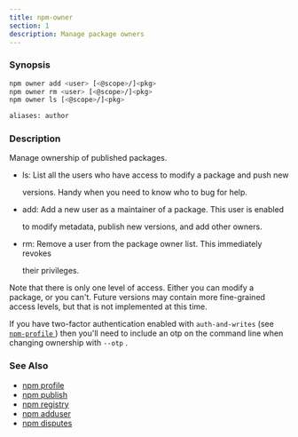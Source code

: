 ```yaml
---
title: npm-owner
section: 1
description: Manage package owners
---
```


### Synopsis

``` bash
npm owner add <user> [<@scope>/]<pkg>
npm owner rm <user> [<@scope>/]<pkg>
npm owner ls [<@scope>/]<pkg>

aliases: author
```

### Description

Manage ownership of published packages.

* ls: List all the users who have access to modify a package and push new

  versions.  Handy when you need to know who to bug for help.

* add: Add a new user as a maintainer of a package.  This user is enabled

  to modify metadata, publish new versions, and add other owners.

* rm: Remove a user from the package owner list.  This immediately revokes

  their privileges.

Note that there is only one level of access.  Either you can modify a package, 
or you can't.  Future versions may contain more fine-grained access levels, but
that is not implemented at this time.

If you have two-factor authentication enabled with `auth-and-writes` (see
[ `npm-profile` ](/commands/npm-profile)) then you'll need to include an otp
on the command line when changing ownership with `--otp` .

### See Also

* [npm profile](/commands/npm-profile)
* [npm publish](/commands/npm-publish)
* [npm registry](/using-npm/registry)
* [npm adduser](/commands/npm-adduser)
* [npm disputes](/using-npm/disputes)
